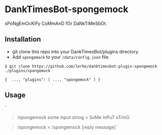 # DankTimesBot-spongemock
sPoNgEmOcKiFy CoMmAnD fOr DaNkTiMeSbOt.

## Installation

- git clone this repo into your DankTimesBot/plugins directory.
- Add `spongemock` to your `/data/config.json` file.

`
$ git clone https://github.com/lerke/danktimesbot-plugin-spongemock ./plugins/spongemock
`

`
{ 
  ...,
  "plugins": [
    ...,
    "spongemock"
  ]
}
`

## Usage
`
> /spongemock some input string
< SoMe InPuT sTrInG

> /spongemock
< /spongemock [reply message]
`